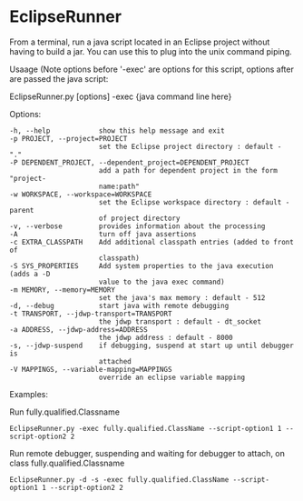 EclipseRunner
=============

From a terminal, run a java script located in an Eclipse project without having 
to build a jar.  You can use this to plug into the unix command piping.


  Usaage (Note options before '-exec' are options for this script, options after 
  are passed the java script:
  
  EclipseRunner.py [options] -exec {java command line here}

  Options:
  
    -h, --help            show this help message and exit
    -p PROJECT, --project=PROJECT
                          set the Eclipse project directory : default - "."
    -P DEPENDENT_PROJECT, --dependent_project=DEPENDENT_PROJECT
                          add a path for dependent project in the form "project-
                          name:path"
    -w WORKSPACE, --workspace=WORKSPACE
                          set the Eclipse workspace directory : default - parent
                          of project directory
    -v, --verbose         provides information about the processing
    -A                    turn off java assertions
    -c EXTRA_CLASSPATH    Add additional classpath entries (added to front of
                          classpath)
    -S SYS_PROPERTIES     Add system properties to the java execution (adds a -D
                          value to the java exec command)
    -m MEMORY, --memory=MEMORY
                          set the java's max memory : default - 512
    -d, --debug           start java with remote debugging
    -t TRANSPORT, --jdwp-transport=TRANSPORT
                          the jdwp transport : default - dt_socket
    -a ADDRESS, --jdwp-address=ADDRESS
                          the jdwp address : default - 8000
    -s, --jdwp-suspend    if debugging, suspend at start up until debugger is
                          attached
    -V MAPPINGS, --variable-mapping=MAPPINGS
                          override an eclipse variable mapping

  
  Examples: 
  
  Run fully.qualified.Classname
  
    EclipseRunner.py -exec fully.qualified.ClassName --script-option1 1 --script-option2 2
    
  Run remote debugger, suspending and waiting for debugger to attach, on class fully.qualified.Classname

    EclipseRunner.py -d -s -exec fully.qualified.ClassName --script-option1 1 --script-option2 2
    
  

